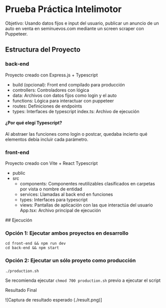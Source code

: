 # Prueba Práctica Intelimotor

Objetivo: Usando datos fijos e input del usuario, publicar un anuncio de un auto en venta en seminuevos.com mediante un screen scraper con Puppeteer.

## Estructura del Proyecto

### back-end
Proyecto creado con Express.js + Typescript
- build (opcional): Front end compilado para producción
- controllers: Controladores con lógica
- data: Archivos con datos fijos como login y el auto
- functions: Lógica para interactuar con puppeteer
- routes: Definiciones de endpoints
- types: Interfaces de typescript
index.ts: Archivo de ejecución

#### ¿Por qué elegí Typescript?
Al abstraer las funciones como login o postcar, quedaba incierto qué elementos debía incluir cada parámetro.

### front-end
Proyecto creado con Vite + React Typescript
- public
- src
    - components: Componentes reutilizables clasificados en carpetas por vista o nombre de entidad
    - services: Llamadas al back end en funciones
    - types: Interfaces para typescript
    - views: Pantallas de aplicación con las que interactúa del usuario
    App.tsx: Archivo principal de ejecución

## Ejecución

### Opción 1: Ejecutar ambos proyectos en desarrollo
```shell
cd front-end && npm run dev
cd back-end && npm start
```

### Opción 2: Ejecutar un sólo proyeto como producción
```shell
./production.sh
```

Se recomienda ejecutar `chmod 700 production.sh` previo a ejecutar el script

Resultado Final

![Captura de resultado esperado (./result.png)]